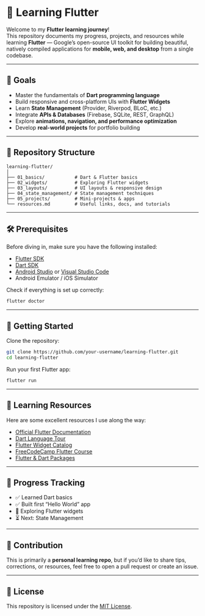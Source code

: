 # 📱 Learning Flutter

Welcome to my **Flutter learning journey**!  
This repository documents my progress, projects, and resources while learning **Flutter** — Google’s open-source UI toolkit for building beautiful, natively compiled applications for **mobile, web, and desktop** from a single codebase.  

---

## 🎯 Goals
- Master the fundamentals of **Dart programming language**  
- Build responsive and cross-platform UIs with **Flutter Widgets**  
- Learn **State Management** (Provider, Riverpod, BLoC, etc.)  
- Integrate **APIs & Databases** (Firebase, SQLite, REST, GraphQL)  
- Explore **animations, navigation, and performance optimization**  
- Develop **real-world projects** for portfolio building  

---

## 📂 Repository Structure
```
learning-flutter/
│
├── 01_basics/           # Dart & Flutter basics
├── 02_widgets/          # Exploring Flutter widgets
├── 03_layouts/          # UI layouts & responsive design
├── 04_state_management/ # State management techniques
├── 05_projects/         # Mini-projects & apps
└── resources.md         # Useful links, docs, and tutorials
```

---

## 🛠️ Prerequisites
Before diving in, make sure you have the following installed:  
- [Flutter SDK](https://docs.flutter.dev/get-started/install)  
- [Dart SDK](https://dart.dev/get-dart)  
- [Android Studio](https://developer.android.com/studio) or [Visual Studio Code](https://code.visualstudio.com/)  
- Android Emulator / iOS Simulator  

Check if everything is set up correctly:
```bash
flutter doctor
```

---

## 🚀 Getting Started
Clone the repository:
```bash
git clone https://github.com/your-username/learning-flutter.git
cd learning-flutter
```

Run your first Flutter app:
```bash
flutter run
```

---

## 📖 Learning Resources
Here are some excellent resources I use along the way:  

- [Official Flutter Documentation](https://docs.flutter.dev/)  
- [Dart Language Tour](https://dart.dev/guides/language/language-tour)  
- [Flutter Widget Catalog](https://docs.flutter.dev/development/ui/widgets)  
- [FreeCodeCamp Flutter Course](https://www.youtube.com/watch?v=VPvVD8t02U8)  
- [Flutter & Dart Packages](https://pub.dev/)  

---

## 📌 Progress Tracking
- ✅ Learned Dart basics  
- ✅ Built first “Hello World” app  
- 🔄 Exploring Flutter widgets  
- ⏳ Next: State Management  

---

## 🤝 Contribution
This is primarily a **personal learning repo**, but if you’d like to share tips, corrections, or resources, feel free to open a pull request or create an issue.  

---

## 📜 License
This repository is licensed under the [MIT License](LICENSE).  
